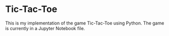 # Tic-Tac-Toe
This is my implementation of the game Tic-Tac-Toe using Python. The game is currently in a Jupyter Notebook file.